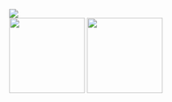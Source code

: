 <div align="left">
	<img src="https://metrics.lecoq.io/kid1110?template=classic&config.timezone=Asia%2FShanghai">
</div class="maintain">
<div style="display:inline-block">
	<span align="left">
	<img height="137px" src="https://github-readme-stats.vercel.app/api?username=kid1110&show_icons=true&theme=radical" />
</span>

<span align="center">
	<img  height="137px" src="https://github-readme-stats.vercel.app/api/top-langs/?username=kid1110&layout=compact&show_icons=true&theme=radical" />
</span>	
</div>








